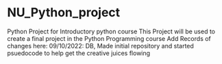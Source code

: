 # NU_Python_project
Python Project for Introductory python course
This Project will be used to create a final project in the Python Programming course
Add Records of changes here:
09/10/2022: DB, Made initial repository and started psuedocode to help get the creative juices flowing

